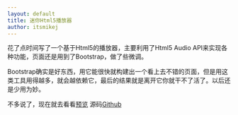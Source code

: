 ```yaml
---
layout: default
title: 迷你Html5播放器
author: itsmikej
---
```


花了点时间写了一个基于Html5的播放器，主要利用了Html5 Audio API来实现各种功能，页面还是用到了Bootstrap，做了些微调。

Bootstrap确实是好东西，用它能很快就构建出一个看上去不错的页面，但是用这类工具用得越多，就会越依赖它，最后的结果就是离开它你就干不了活了。以后还是少用为妙。

不多说了，现在就去看看[预览][playerurl] 源码[Github][giturl]

[playerurl]: http://mikejwechat.sinaapp.com/music/index.html
[giturl]: https://github.com/itsmikej/musicplayer
